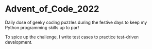 # Advent_of_Code_2022
Daily dose of geeky coding puzzles during the festive days to keep my Python programming skills up to par!

To spice up the challenge, I write test cases to practice test-driven development.